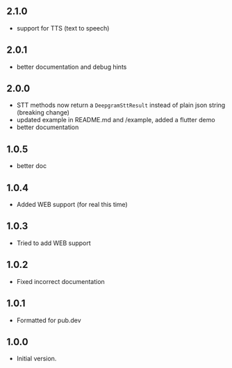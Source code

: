 ## 2.1.0
- support for TTS (text to speech) 

## 2.0.1
- better documentation and debug hints

## 2.0.0
- STT methods now return a `DeepgramSttResult` instead of plain json string (breaking change)
- updated example in README.md and /example, added a flutter demo
- better documentation

## 1.0.5
- better doc

## 1.0.4
- Added WEB support (for real this time)

## 1.0.3
- Tried to add WEB support

## 1.0.2
- Fixed incorrect documentation

## 1.0.1
- Formatted for pub.dev

## 1.0.0
- Initial version.
